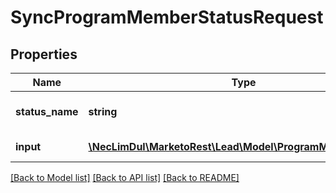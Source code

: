 # SyncProgramMemberStatusRequest

## Properties

Name | Type | Description | Notes
------------ | ------------- | ------------- | -------------
**status_name** | **string** | Program member status | 
**input** | [**\NecLimDul\MarketoRest\Lead\Model\ProgramMemberStatus[]**](ProgramMemberStatus.md) | List of input records | 

[[Back to Model list]](../README.md#documentation-for-models) [[Back to API list]](../README.md#documentation-for-api-endpoints) [[Back to README]](../README.md)
